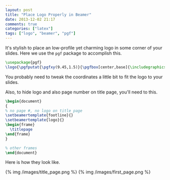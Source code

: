 ```yaml
---
layout: post
title: "Place Logo Properly in Beamer"
date: 2013-12-02 21:17
comments: true
categories: ["latex"]
tags: ["logo", "beamer", "pgf"]
---
```


It's stylish to place an low-profile yet charming logo in some corner of your
slides. Here we use the `pgf` package to accomplish this.

<!--more-->

```latex
\usepackage{pgf}  
\logo{\pgfputat{\pgfxy(9.45,1.5)}{\pgfbox[center,base]{\includegraphics[width=1.7cm]{logo.png}}}}  
```

You probably need to tweak the coordinates a little bit to fit the logo to your
slides.

Also, to hide logo and also page number on title page, you'll need to this.

```latex
\begin{document}
{
% no page #, no logo on title page
\setbeamertemplate{footline}{}
\setbeamertemplate{logo}{}
\begin{frame}
  \titlepage
\end{frame}
}

% other frames
\end{document}
```

Here is how they look like.

{% img /images/title_page.png %}
{% img /images/first_page.png %}
